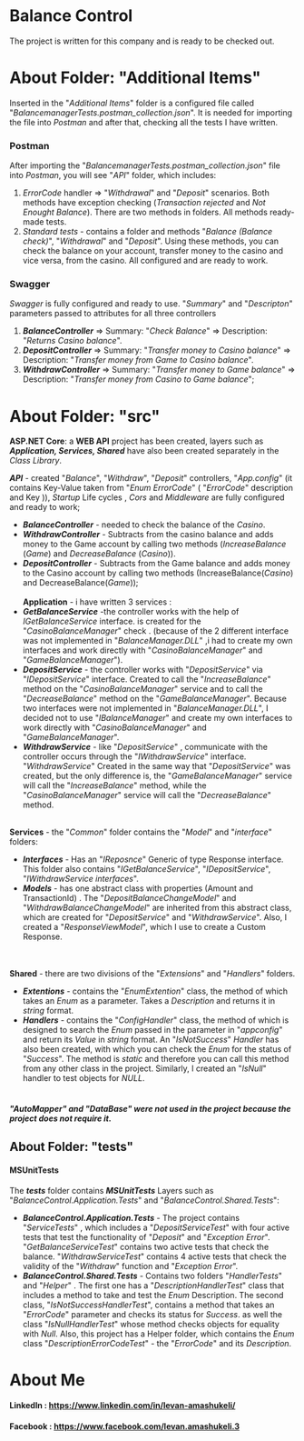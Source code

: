 ﻿# Balance Control

The project is written for this company and is ready to be checked out. 


# About Folder: "Additional Items"

Inserted in the "*Additional Items*" folder is a configured file called "*BalancemanagerTests.postman_collection.json*". It is needed for importing the file into *Postman* and after that, checking all the tests I have written.  
  
### Postman
 After importing the "*BalancemanagerTests.postman_collection.json*"  file into *Postman*, you will see "*API*" folder, which includes:
1. *ErrorCode* handler => "*Withdrawal*" and "*Deposit*" scenarios. Both methods have exception checking (*Transaction rejected* and *Not Enought Balance*). There are two methods in folders. All methods ready-made tests.
2. *Standard tests* - contains a folder and methods "*Balance (Balance check)*", "*Withdrawal*" and "*Deposit*". Using these methods, you can check the balance on your account, transfer money to the casino and vice versa, from the casino. All configured and are ready to work.

### Swagger
 *Swagger* is fully configured and ready to use. "*Summary*" and "*Descripton*" parameters passed to attributes for all three controllers
1. ***BalanceController*** => Summary: "*Check Balance*" => Description: "*Returns Casino balance*".
2. ***DepositController*** => Summary: "*Transfer money to Casino balance*" => Description: "*Transfer money from Game to Casino balance*".
3. ***WithdrawController*** => Summary: "*Transfer money to Game balance*" => Description: "*Transfer money from Casino to Game balance*";

# About Folder: "src"

**ASP.NET Core**: a **WEB API** project has been created, layers such as ***Application, Services, Shared*** have also been created separately in the *Class Library*.

 ***API*** - created "*Balance*", "*Withdraw*", "*Deposit*" controllers, "*App.config*" (it contains Key-Value taken from "*Enum ErrorCode*" ( "*ErrorCode*" description and Key )), *Startup* Life cycles , *Cors* and *Middleware* are fully configured and ready to work;

 - ***BalanceController*** - needed to check the balance of the *Casino*.
 - ***WithdrawController*** - Subtracts from the casino balance and adds money to the Game account by calling two methods (*IncreaseBalance* (*Game*) and *DecreaseBalance* (*Casino*)).
 - ***DepositController*** - Subtracts from the Game balance and adds money to the Casino account by calling two methods (IncreaseBalance(*Casino*) and DecreaseBalance(*Game*));
<br><br/>
 **Application** - i have written 3 services :
 - ***GetBalanceService*** -the controller works with the help of  *IGetBalanceService* interface. is created for the   "*CasinoBalanceManager*" check . (because of the 2 different interface was not implemented  in  "*BalanceManager.DLL*" ,i had to create my own interfaces and work directly with "*CasinoBalanceManager*" and  "*GameBalanceManager*").
 - ***DepositService*** - the controller works with "*DepositService*" via "*IDepositService*" interface. Created to call the "*IncreaseBalance*" method on the "*CasinoBalanceManager*" service and to call the "*DecreaseBalance*" method on the "*GameBalanceManager*". Because two interfaces were not implemented in "*BalanceManager.DLL*", I decided not to use "*IBalanceManager*" and create my own interfaces to work directly with "*CasinoBalanceManager*" and "*GameBalanceManager*".
 - ***WithdrawService*** - like "*DepositService*" , communicate with the controller occurs through the "*IWithdrawService*" interface. "*WithdrawService*" Created in the same way that "*DepositService*" was created, but the only difference is, the "*GameBalanceManager*" service will call the "*IncreaseBalance*" method, while the "*CasinoBalanceManager*" service will call the "*DecreaseBalance*" method.
<br><br/>
 
 
****Services**** - the "*Common*" folder contains the "*Model*" and "*interface*" folders:
  - ***Interfaces*** - Has an "*IReposnce<T>*" Generic of type Response interface. This folder also contains "*IGetBalanceService*", "*IDepositService*", "*IWithdrawService interfaces*".
  - ***Models*** - has one abstract class with properties (Amount
  and TransactionId) . The "*DepositBalanceChangeModel*" and "*WithdrawBalanceChangeModel*" are inherited from this abstract class, which are created for "*DepositService*" and "*WithdrawService*".
  Also, I created a "*ResponseViewModel*", which I use to create a Custom Response.

<br><br/>
****Shared**** -  there are two divisions of the "*Extensions*" and "*Handlers*" folders.

  - ***Extentions*** - contains the "*EnumExtention*" class, the method of which takes an *Enum* as a parameter. Takes a *Description* and returns it in *string* format. 
 - ***Handlers*** - contains the "*ConfigHandler*" class, the method of which is designed to search the *Enum* passed in the parameter in "*appconfig*" and return its *Value* in *string* format. An "*IsNotSuccess*" *Handler* has also been created, with which you can check the *Enum* for the status of "*Success*". The method is *static* and therefore you can call this method from any other class in the project. Similarly, I created an "*IsNull*" handler to test objects for *NULL*.
<br><br/>

##### "*AutoMapper*" and "*DataBase*"  were not used in the project because the project does not require it.


## About Folder: "tests" 

####  MSUnitTests

The ***tests*** folder contains ***MSUnitTests*** Layers such as "*BalanceControl.Application.Tests*" and "*BalanceControl.Shared.Tests*":

 - ***BalanceControl.Application.Tests*** - The project contains "*ServiceTests*" , which includes a "*DepositServiceTest*" with four active tests that test the functionality of "*Deposit*" and "*Exception Error*". "*GetBalanceServiceTest*" contains two active tests that check the balance. "*WithdrawServiceTest*" contains 4 active tests that check the validity of the "*Withdraw*" function and "*Exception Error*".
 - ***BalanceControl.Shared.Tests*** - Contains two folders "*HandlerTests*" and "*Helper*" . The first one has a "*DescriptionHandlerTest*" class that includes a method to take and test the *Enum* Description. The second class, "*IsNotSuccessHandlerTest*", contains a method that takes an "*ErrorCode*" parameter and checks its status for *Success*. as well the class "*IsNullHandlerTest*" whose method checks objects for equality with *Null*.
 Also, this project has a Helper folder, which contains the *Enum* class "*DescriptionErrorCodeTest*" - the "*ErrorCode*" and its *Description*.



# About Me
####  LinkedIn : https://www.linkedin.com/in/levan-amashukeli/

####  Facebook : https://www.facebook.com/levan.amashukeli.3
